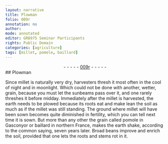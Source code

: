 ```yaml
---
layout: narrative
title: Plowman
folio: 009r
annotation: no
author:
mode: annotated
editor: GR8975 Seminar Participants
rights: Public Domain
categories: [agriculture]
tags: [millet, pomole, baillard]
---
```


 <div class="folio" align="center">- - - - - <a href="http://gallica.bnf.fr/ark:/12148/btv1b9059316c/f22.item" target="_blank">009r</a> - - - - - </div> 
##  <span class="profession">Plowman</span> 

 
 <span class="activity"></span> Since <span class="material"><span class="plant">millet</span></span> is naturally very dry, <span class="profession">harvesters</span> thresh it most often in the cool of <span class="time">night</span> and in moonlight. Which could not be done with another, wetter, grain, because you must let the <span class="tool">sunbeams</span> pass over it, and one rarely threshes it before <span class="time">midday</span>. Immediately after the <span class="material"><span class="plant">millet</span></span> is harvested, the earth needs to be plowed because its roots eat and make lean the soil as much as if the <span class="material"><span class="plant">millet</span></span> was still standing. The ground where <span class="material"><span class="plant">millet</span></span> will have been sown becomes quite diminished in fertility, which you can tell next time it is sown. But more than any other the grain called <span class="material"><span class="plant"><span class="foreign">pomole</span></span></span> in <span class="place">Gasconyor</span> or <span class="material"><span class="plant"><span class="foreign">baillard</span></span></span> in northern <span class="place">France</span>, makes the earth shake, according to the common saying, seven years later. <span class="plant">Broad beans</span> improve and enrich the soil, provided that one lets the roots and stems rot in it. 
 